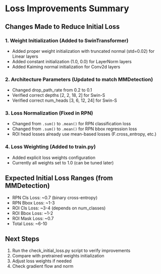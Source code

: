 # Loss Improvements Summary

## Changes Made to Reduce Initial Loss

### 1. Weight Initialization (Added to SwinTransformer)
- Added proper weight initialization with truncated normal (std=0.02) for Linear layers
- Added constant initialization (1.0, 0.0) for LayerNorm layers  
- Added Kaiming normal initialization for Conv2d layers

### 2. Architecture Parameters (Updated to match MMDetection)
- Changed drop_path_rate from 0.2 to 0.1
- Verified correct depths [2, 2, 18, 2] for Swin-S
- Verified correct num_heads [3, 6, 12, 24] for Swin-S

### 3. Loss Normalization (Fixed in RPN)
- Changed from `.sum()` to `.mean()` for RPN classification loss
- Changed from `.sum()` to `.mean()` for RPN bbox regression loss
- ROI head losses already use mean-based losses (F.cross_entropy, etc.)

### 4. Loss Weighting (Added to train.py)
- Added explicit loss weights configuration
- Currently all weights set to 1.0 (can be tuned later)

## Expected Initial Loss Ranges (from MMDetection)
- RPN Cls Loss: ~0.7 (binary cross-entropy)
- RPN Bbox Loss: ~1-3
- ROI Cls Loss: ~3-4 (depends on num_classes)  
- ROI Bbox Loss: ~1-2
- ROI Mask Loss: ~0.7
- Total Loss: ~6-10

## Next Steps
1. Run the check_initial_loss.py script to verify improvements
2. Compare with pretrained weights initialization
3. Adjust loss weights if needed
4. Check gradient flow and norm